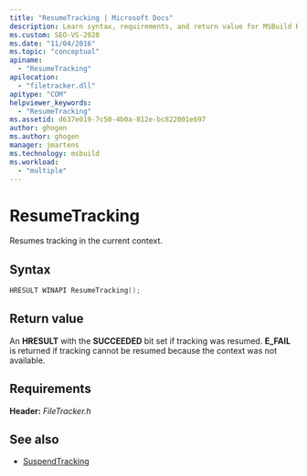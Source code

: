 ```yaml
---
title: "ResumeTracking | Microsoft Docs"
description: Learn syntax, requirements, and return value for MSBuild ResumeTracking, which resumes tracking in the current context.
ms.custom: SEO-VS-2020
ms.date: "11/04/2016"
ms.topic: "conceptual"
apiname:
  - "ResumeTracking"
apilocation:
  - "filetracker.dll"
apitype: "COM"
helpviewer_keywords:
  - "ResumeTracking"
ms.assetid: d637e019-7c50-4b0a-812e-bc822001e697
author: ghogen
ms.author: ghogen
manager: jmartens
ms.technology: msbuild
ms.workload:
  - "multiple"
---
```

# ResumeTracking

Resumes tracking in the current context.

## Syntax

```cpp
HRESULT WINAPI ResumeTracking();
```

## Return value

 An **HRESULT** with the **SUCCEEDED** bit set if tracking was resumed. **E_FAIL** is returned if tracking cannot be resumed because the context was not available.

## Requirements

 **Header:** *FileTracker.h*

## See also

- [SuspendTracking](../msbuild/suspendtracking.md)